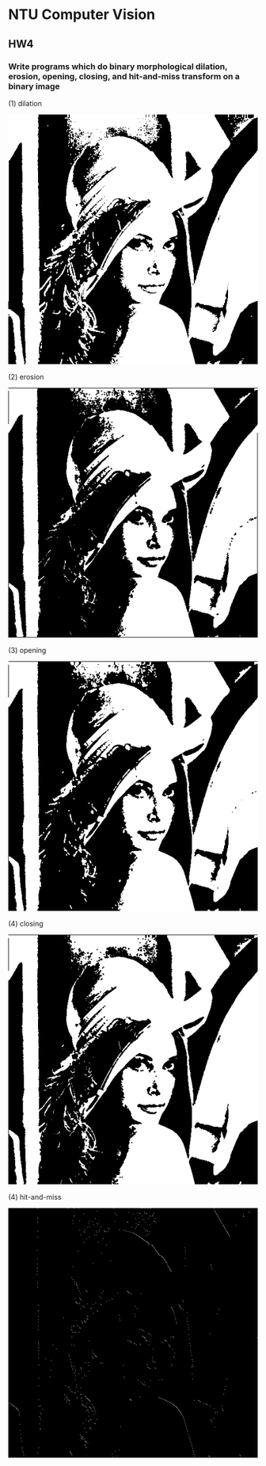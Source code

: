 # NTU Computer Vision 

## HW4

### Write programs which do binary morphological dilation, erosion, opening, closing, and hit-and-miss transform on a binary image

(1)  dilation

![Dilation.jpg](Dilation.jpg)

(2)  erosion

![Erosion.jpg](Erosion.jpg)

(3)  opening

![Opening.jpg](Opening.jpg)

(4)  closing

![Closing.jpg](Closing.jpg)

(4)  hit-and-miss

![hitAndMiss.jpg](hitAndMiss.jpg)